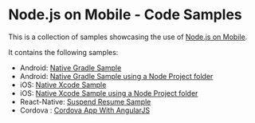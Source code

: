 # Node.js on Mobile - Code Samples

This is a collection of samples showcasing the use of [Node.js on Mobile](https://github.com/janeasystems/nodejs-mobile).

It contains the following samples:
* Android: [Native Gradle Sample](android/native-gradle)
* Android: [Native Gradle Sample using a Node Project folder](android/native-gradle-node-folder)
* iOS: [Native Xcode Sample](ios/native-xcode)
* iOS: [Native Xcode Sample using a Node Project folder](ios/native-xcode-node-folder)
* React-Native: [Suspend Resume Sample](react-native/SuspendResume)
* Cordova : [Cordova App With AngularJS](cordova-angularjs)
